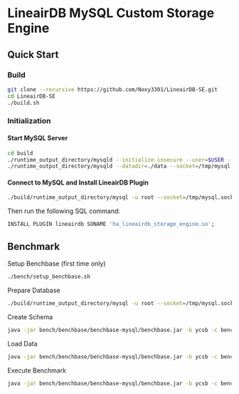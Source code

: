 # LineairDB MySQL Custom Storage Engine

## Quick Start

### Build

```bash
git clone --recursive https://github.com/Noxy3301/LineairDB-SE.git
cd LineairDB-SE
./build.sh
```

### Initialization

#### Start MySQL Server

```bash
cd build
./runtime_output_directory/mysqld --initialize-insecure --user=$USER --datadir=./data
./runtime_output_directory/mysqld --datadir=./data --socket=/tmp/mysql.sock --port=3306 &
```

#### Connect to MySQL and Install LineairDB Plugin

```bash
./build/runtime_output_directory/mysql -u root --socket=/tmp/mysql.sock --port=3306
```

Then run the following SQL command:
```sql
INSTALL PLUGIN lineairdb SONAME 'ha_lineairdb_storage_engine.so';
```

## Benchmark

Setup Benchbase (first time only)
```bash
./bench/setup_benchbase.sh
```

Prepare Database
```bash
./build/runtime_output_directory/mysql -u root --socket=/tmp/mysql.sock --port=3306 < bench/reset.sql
```

Create Schema
```bash
java -jar bench/benchbase/benchbase-mysql/benchbase.jar -b ycsb -c bench/config/ycsb.xml --create=true --load=false --execute=false
```

Load Data
```bash
java -jar bench/benchbase/benchbase-mysql/benchbase.jar -b ycsb -c bench/config/ycsb.xml --create=false --load=true --execute=false
```

Execute Benchmark
```bash
java -jar bench/benchbase/benchbase-mysql/benchbase.jar -b ycsb -c bench/config/ycsb.xml --create=false --load=false --execute=true
```